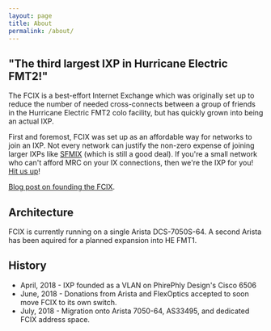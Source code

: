 ```yaml
---
layout: page
title: About
permalink: /about/
---
```


## "The third largest IXP in Hurricane Electric FMT2!"

The FCIX is a best-effort Internet Exchange which was originally set up to reduce the number of needed cross-connects between a group of friends in the Hurricane Electric FMT2 colo facility, but has quickly grown into being an actual IXP.

First and foremost, FCIX was set up as an affordable way for networks to join an IXP.
Not every network can justify the non-zero expense of joining larger IXPs like [SFMIX](https://sfmix.org/) (which is still a good deal).
If you're a small network who can't afford MRC on your IX connections, then we're the IXP for you! [Hit us up](/connect/)!

[Blog post on founding the FCIX](http://blog.thelifeofkenneth.com/2018/04/creating-internet-exchange-for-even.html).

## Architecture

FCIX is currently running on a single Arista DCS-7050S-64.
A second Arista has been aquired for a planned expansion into HE FMT1.

## History

* April, 2018 - IXP founded as a VLAN on PhirePhly Design's Cisco 6506
* June, 2018 - Donations from Arista and FlexOptics accepted to soon move FCIX to its own switch.
* July, 2018 - Migration onto Arista 7050-64, AS33495, and dedicated FCIX address space.
